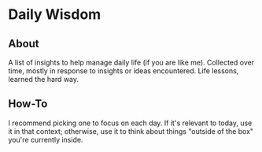 # Daily Wisdom
## About
A list of insights to help manage daily life (if you are like me). Collected over time, mostly in response to insights or ideas encountered. Life lessons, learned the hard way.

## How-To
I recommend picking one to focus on each day. If it's relevant to today, use it in that context; otherwise, use it to think about things "outside of the box" you're currently inside.
